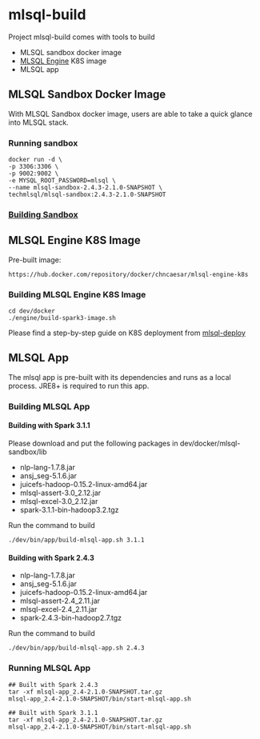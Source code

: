 # mlsql-build

Project mlsql-build comes with tools to build
- MLSQL sandbox docker image
- [MLSQL Engine](https://github.com/allwefantasy/mlsql/) K8S image
- MLSQL app

## MLSQL Sandbox Docker Image
With MLSQL Sandbox docker image, users are able to take a quick glance into MLSQL stack.
### Running sandbox
```shell
docker run -d \
-p 3306:3306 \
-p 9002:9002 \
-e MYSQL_ROOT_PASSWORD=mlsql \
--name mlsql-sandbox-2.4.3-2.1.0-SNAPSHOT \
techmlsql/mlsql-sandbox:2.4.3-2.1.0-SNAPSHOT
```
### [Building Sandbox](./docs/sandbox.md)

## MLSQL Engine K8S Image
Pre-built image: 
```
https://hub.docker.com/repository/docker/chncaesar/mlsql-engine-k8s
```
### Building MLSQL Engine K8S Image
```shell
cd dev/docker
./engine/build-spark3-image.sh
```

Please find a step-by-step guide on K8S deployment from [mlsql-deploy](https://github.com/allwefantasy/mlsql-deploy)

## MLSQL App
The mlsql app is pre-built with its dependencies and runs as a local process. 
JRE8+ is required to run this app. 

### Building MLSQL App
#### Building with Spark 3.1.1
Please download and put the following packages in dev/docker/mlsql-sandbox/lib
- nlp-lang-1.7.8.jar
- ansj_seg-5.1.6.jar
- juicefs-hadoop-0.15.2-linux-amd64.jar
- mlsql-assert-3.0_2.12.jar
- mlsql-excel-3.0_2.12.jar
- spark-3.1.1-bin-hadoop3.2.tgz

Run the command to build
```shell
./dev/bin/app/build-mlsql-app.sh 3.1.1
```
#### Building with Spark 2.4.3
- nlp-lang-1.7.8.jar
- ansj_seg-5.1.6.jar
- juicefs-hadoop-0.15.2-linux-amd64.jar
- mlsql-assert-2.4_2.11.jar
- mlsql-excel-2.4_2.11.jar
- spark-2.4.3-bin-hadoop2.7.tgz

Run the command to build 
```
./dev/bin/app/build-mlsql-app.sh 2.4.3
```

### Running MLSQL App
```shell 
## Built with Spark 2.4.3
tar -xf mlsql-app_2.4-2.1.0-SNAPSHOT.tar.gz 
mlsql-app_2.4-2.1.0-SNAPSHOT/bin/start-mlsql-app.sh

## Built with Spark 3.1.1
tar -xf mlsql-app_2.4-2.1.0-SNAPSHOT.tar.gz 
mlsql-app_2.4-2.1.0-SNAPSHOT/bin/start-mlsql-app.sh

```